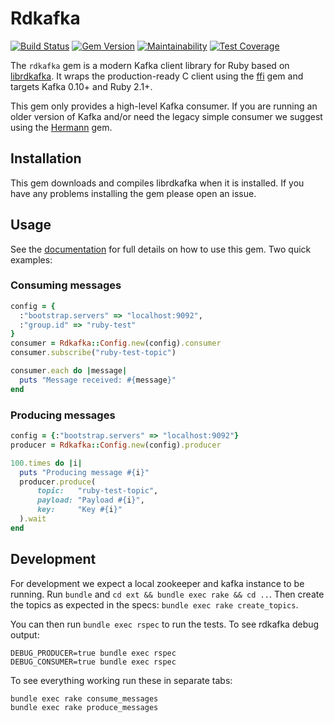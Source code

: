 # Rdkafka

[![Build Status](https://travis-ci.org/thijsc/rdkafka-ruby.svg?branch=master)](https://travis-ci.org/thijsc/rdkafka-ruby)
[![Gem Version](https://badge.fury.io/rb/rdkafka.svg)](https://badge.fury.io/rb/rdkafka)
[![Maintainability](https://api.codeclimate.com/v1/badges/362d93880c1b6b6f48c6/maintainability)](https://codeclimate.com/github/thijsc/rdkafka-ruby/maintainability)
[![Test Coverage](https://api.codeclimate.com/v1/badges/362d93880c1b6b6f48c6/test_coverage)](https://codeclimate.com/github/thijsc/rdkafka-ruby/test_coverage)

The `rdkafka` gem is a modern Kafka client library for Ruby based on
[librdkafka](https://github.com/edenhill/librdkafka/).
It wraps the production-ready C client using the [ffi](https://github.com/ffi/ffi)
gem and targets Kafka 0.10+ and Ruby 2.1+.

This gem only provides a high-level Kafka consumer. If you are running
an older version of Kafka and/or need the legacy simple consumer we
suggest using the [Hermann](https://github.com/reiseburo/hermann) gem.

## Installation

This gem downloads and compiles librdkafka when it is installed. If you
have any problems installing the gem please open an issue.

## Usage

See the [documentation](http://www.rubydoc.info/github/thijsc/rdkafka-ruby/master) for full details on how to use this gem. Two quick examples:

### Consuming messages

```ruby
config = {
  :"bootstrap.servers" => "localhost:9092",
  :"group.id" => "ruby-test"
}
consumer = Rdkafka::Config.new(config).consumer
consumer.subscribe("ruby-test-topic")

consumer.each do |message|
  puts "Message received: #{message}"
end
```

### Producing messages

```ruby
config = {:"bootstrap.servers" => "localhost:9092"}
producer = Rdkafka::Config.new(config).producer

100.times do |i|
  puts "Producing message #{i}"
  producer.produce(
      topic:   "ruby-test-topic",
      payload: "Payload #{i}",
      key:     "Key #{i}"
  ).wait
end
```

## Development

For development we expect a local zookeeper and kafka instance to be
running. Run `bundle` and `cd ext && bundle exec rake && cd ..`. Then
create the topics as expected in the specs: `bundle exec rake create_topics`.

You can then run `bundle exec rspec` to run the tests. To see rdkafka
debug output:

```
DEBUG_PRODUCER=true bundle exec rspec
DEBUG_CONSUMER=true bundle exec rspec
```

To see everything working run these in separate tabs:

```
bundle exec rake consume_messages
bundle exec rake produce_messages
```

